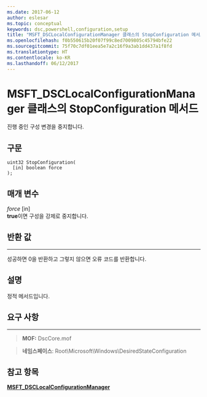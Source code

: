 ```yaml
---
ms.date: 2017-06-12
author: eslesar
ms.topic: conceptual
keywords: dsc,powershell,configuration,setup
title: "MSFT_DSCLocalConfigurationManager 클래스의 StopConfiguration 메서드"
ms.openlocfilehash: f0b550615b20f07f99c8ed7009805c45794bfe22
ms.sourcegitcommit: 75f70c7df01eea5e7a2c16f9a3ab1dd437a1f8fd
ms.translationtype: HT
ms.contentlocale: ko-KR
ms.lasthandoff: 06/12/2017
---
```

# <a name="stopconfiguration-method-of-the-msftdsclocalconfigurationmanager-class"></a>MSFT_DSCLocalConfigurationManager 클래스의 StopConfiguration 메서드

진행 중인 구성 변경을 중지합니다.

<a name="syntax"></a>구문
------

```mof
uint32 StopConfiguration(
  [in] boolean force
);
```

<a name="parameters"></a>매개 변수
----------

*force* \[in\]  
**true**이면 구성을 강제로 중지합니다.

## <a name="return-value"></a>반환 값
------------

성공하면 0을 반환하고 그렇지 않으면 오류 코드를 반환합니다.

## <a name="remarks"></a>설명

정적 메서드입니다.

## <a name="requirements"></a>요구 사항
------------
>**MOF:** DscCore.mof

>**네임스페이스**: Root\Microsoft\Windows\DesiredStateConfiguration


## <a name="see-also"></a>참고 항목


[**MSFT_DSCLocalConfigurationManager**](msft-dsclocalconfigurationmanager.md)


 

 



